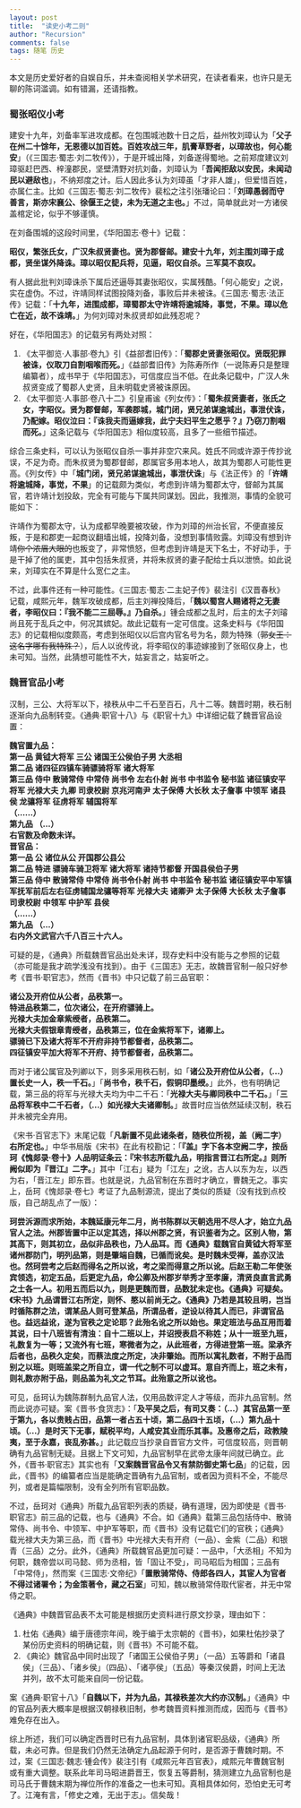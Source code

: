 ```yaml
---
layout: post
title:  "读史小考二则"
author: "Recursion"
comments: false
tags: 随笔 历史
---
```


本文是历史爱好者的自娱自乐，并未查阅相关学术研究，在读者看来，也许只是无聊的陈词滥调。如有错漏，还请指教。

### 蜀张昭仪小考

建安十九年，刘备率军进攻成都。在包围城池数十日之后，益州牧刘璋认为「**<font face="华文楷体">父子在州二十馀年，无恩德以加百姓。百姓攻战三年，肌膏草野者，以璋故也，何心能安</font>**」（《三国志·蜀志·刘二牧传》），于是开城出降，刘备遂得蜀地。之前郑度建议刘璋驱赶巴西、梓潼郡民，坚壁清野对抗刘备，刘璋认为「**<font face="华文楷体">吾闻拒敌以安民，未闻动民以避敌也</font>**」，不纳郑度之计。后人因此多认为刘璋虽「才非人雄」，但爱惜百姓，亦属仁主。比如《三国志·蜀志·刘二牧传》裴松之注引张璠论曰：「**<font face="华文楷体">刘璋愚弱而守善言，斯亦宋襄公、徐偃王之徒，未为无道之主也。</font>**」不过，简单就此对一方诸侯盖棺定论，似乎不够谨慎。

在刘备围城的这段时间里，《华阳国志·卷十》记载：

**<font face="华文楷体">昭仪，繁张氏女，广汉朱叔贤妻也。贤为郡督邮。建安十九年，刘主围刘璋于成都，贤坐谋外降诛。璋以昭仪配兵将，见逼，昭仪自杀。三军莫不哀叹。</font>**

有人据此批判刘璋诛杀下属后还逼辱其妻张昭仪，实属残酷。「何心能安」之说，实在虚伪。不过，许靖同样试图投降刘备，事败后并未被诛。《三国志·蜀志·法正传》记载：「**<font face="华文楷体">十九年，进围成都，璋蜀郡太守许靖将逾城降，事觉，不果。璋以危亡在近，故不诛靖。</font>**」为何刘璋对朱叔贤却如此残忍呢？

好在，《华阳国志》的记载另有两处对照：

1. 《太平御览·人事部·卷九》引《益部耆旧传》：「**<font face="华文楷体">蜀郡史贤妻张昭仪。贤既犯罪被诛，仪取刀自割咽喉而死。</font>**」《益部耆旧传》为陈寿所作（一说陈寿只是整理编纂者），成书早于《华阳国志》，可信度应当不低。在此条记载中，广汉人朱叔贤变成了蜀郡人史贤，且未明载史贤被诛原因。  
2. 《太平御览·人事部·卷八十二》引皇甫谧《列女传》：「**<font face="华文楷体">蜀朱叔贤妻者，张氏之女，字昭仪。贤为郡督邮，军袭郡城，城门闭，贤兄弟谋逾城出，事泄伏诛，乃配嫁。昭仪泣曰：『诛我夫而逼嫁我，此宁夫妇平生之愿乎？』乃窃刀割咽而死。</font>**」这条记载与《华阳国志》相似度较高，且多了一些细节描述。

综合三条史料，可以认为张昭仪自杀一事并非空穴来风。姓氏不同或许源于传抄讹误，不足为奇。而朱叔贤为蜀郡督邮，郡属官多用本地人，故其为蜀郡人可能性更高。《列女传》中「**<font face="华文楷体">城门闭，贤兄弟谋逾城出，事泄伏诛</font>**」与《法正传》的「**<font face="华文楷体">许靖将逾城降，事觉，不果</font>**」的记载颇为类似，考虑到许靖为蜀郡太守，督邮为其属官，若许靖计划投敌，完全有可能与下属共同谋划。因此，我推测，事情的全貌可能如下：

许靖作为蜀郡太守，认为成都早晚要被攻破，作为刘璋的州治长官，不便直接反叛，于是和郡吏一起商议翻墙出城，投降刘备，没想到事情败露。刘璋没有想到许靖~~你个浓眉大眼的~~也叛变了，非常愤怒，但考虑到许靖是天下名士，不好动手，于是干掉了他的属吏，其中包括朱叔贤，并将朱叔贤的妻子配给士兵以泄愤。如此说来，刘璋实在不算是什么宽仁之主。

不过，此事件还有一种可能性。《三国志·蜀志·二主妃子传》裴注引《汉晋春秋》记载，咸熙元年，魏军攻破成都，后主刘禅投降后，「**<font face="华文楷体">魏以蜀宫人赐诸将之无妻者，李昭仪曰：『我不能二三屈辱。』乃自杀。</font>**」锺会成都之乱时，后主的太子刘璿尚且死于乱兵之中，何况其嫔妃。故此记载有一定可信度。这条史料与《华阳国志》的记载相似度颇高，考虑到张昭仪以后宫内官名号为名，颇为特殊（~~郭女王：这名字哪有我特殊？~~），后人以讹传讹，将李昭仪的事迹嫁接到了张昭仪身上，也未可知。当然，此猜想可能性不大，姑妄言之，姑妄听之。

### 魏晋官品小考

汉制，三公、大将军以下，禄秩从中二千石至百石，凡十二等。魏晋时期，秩石制逐渐向九品制转变。《通典·职官十八》与《职官十九》中详细记载了魏晋官品设置：

**<font face="华文楷体">魏官置九品：</font>**  
**<font face="华文楷体">第一品 黄钺大将军 三公 诸国王公侯伯子男 大丞相</font>**  
**<font face="华文楷体">第二品 诸四征四镇车骑骠骑将军 诸大将军</font>**  
**<font face="华文楷体">第三品 侍中 散骑常侍 中常侍 尚书令 左右仆射 尚书 中书监令 秘书监 诸征镇安平将军 光禄大夫 九卿 司隶校尉 京兆河南尹 太子保傅 大长秋 太子詹事 中领军 诸县侯 龙骧将军 征虏将军 辅国将军</font>**  
**<font face="华文楷体">（……）</font>**  
**<font face="华文楷体">第九品 （…）</font>**  
**<font face="华文楷体">右官数及命数未详。</font>**  
**<font face="华文楷体">晋官品：</font>**  
**<font face="华文楷体">第一品 公 诸位从公 开国郡公县公</font>**  
**<font face="华文楷体">第二品 特进 骠骑车骑卫将军 诸大将军 诸持节都督 开国县侯伯子男</font>**  
**<font face="华文楷体">第三品 侍中 散骑常侍 中常侍 尚书令仆射 尚书 中书监令 秘书监 诸征镇安平中军镇军抚军前后左右征虏辅国龙骧等将军 光禄大夫 诸卿尹 太子保傅 大长秋 太子詹事 司隶校尉 中领军 中护军 县侯</font>**  
**<font face="华文楷体">（……）</font>**  
**<font face="华文楷体">第九品 （…）</font>**  
**<font face="华文楷体">右内外文武官六千八百三十六人。</font>**

可疑的是，《通典》所载魏晋官品出处未详，现存史料中没有能与之参照的记载（亦可能是我才疏学浅没有找到）。由于《三国志》无志，故魏晋官制一般只好参考《晋书·职官志》，然而《晋书》中只记载了前三品官职：

**<font face="华文楷体">诸公及开府位从公者，品秩第一。</font>**  
**<font face="华文楷体">特进品秩第二，位次诸公，在开府骠骑上。</font>**  
**<font face="华文楷体">光禄大夫加金章紫绶者，品秩第二。</font>**  
**<font face="华文楷体">光禄大夫假银章青绶者，品秩第三，位在金紫将军下，诸卿上。</font>**  
**<font face="华文楷体">骠骑已下及诸大将军不开府非持节都督者，品秩第二。</font>**  
**<font face="华文楷体">四征镇安平加大将军不开府、持节都督者，品秩第二。</font>**

而对于诸公属官及列卿以下，则多采用秩石制，如「**<font face="华文楷体">诸公及开府位从公者，（…）置长史一人，秩一千石。</font>**」「**<font face="华文楷体">尚书令，秩千石，假铜印墨绶。</font>**」此外，也有明确记载，第三品的将军与光禄大夫均为中二千石：「**<font face="华文楷体">光禄大夫与卿同秩中二千石。</font>**」「**<font face="华文楷体">三品将军秩中二千石者，（…）如光禄大夫诸卿制。</font>**」故晋时应当依然延续汉制，秩石并未被完全弃用。

《宋书·百官志下》末尾记载「**<font face="华文楷体">凡新置不见此诸条者，随秩位所视，盖（阙二字）右所定也。</font>**」中华书局版《宋书》在此有校勘记：「**<font face="华文楷体">『盖』字下各本空阙二字，按岳珂《愧郯录·卷十》人品明证条云：『宋书志所载九品，明指言晋江右所定。』则所阙似即为『晋江』二字。</font>**」其中「江右」疑为「江左」之讹，古人以东为左，以西为右，「晋江左」即东晋。也就是说，九品官制在东晋时才确立，曹魏无之。事实上，岳珂《愧郯录·卷七》考证了九品制源流，提出了类似的质疑（没有找到点校版，自己胡乱点了一版）：

**<font face="华文楷体">珂尝泝源而求所始，本魏延康元年二月，尚书陈群以天朝选用不尽人才，始立九品官人之法。州郡皆置中正以定其选，择以州郡之贤，有识鉴者为之。区别人物，第其高下，则其初立，品似非品秩也，乃人品耳。而《通典》载魏官自黄钺大将军至诸州郡防门，明列品第，则是肇端自魏，已循而讹矣。是时魏未受禅，盖亦汉法也。然珂尝考之后赵而得名之所以讹，考之梁而得意之所以讹。后赵王勒二年使张宾领选，初定五品，后更定九品，命公卿及州郡岁举秀才至孝廉，清贤良直言武勇之士各一人。初用五而后以九，则是更魏而晋，品数犹未定也。《通典》可疑矣。《宋书》九品谓晋江右所定，则怀、愍以前尚无之。《通典》乃若是其较且明，岂当时循陈群之法，谓某品人则可登某品，所谓品者，逆设以待其人而已，非谓官品也。益远益讹，遂为官秩之定论耶？此殆名讹之所以始也。果定班法与品互用而着其说，曰十八班皆有清浊：自十二班以上，并诏授表启不称姓；从十一班至九班，礼数复为一等；又流外有七班，寒微者为之，从此班者，方得进登第一班。梁承齐后者也，品秩久定矣，而蔡法度之所定，决非肇始。而所以寓礼数者，不附于品而别之以班。则班盖梁之所自立，谓一代之制不可以虚耳。意自齐而上，班之未有，则礼数亦附于品，则品盖为礼文之节耳。此殆意之所以讹也。</font>**

可见，岳珂认为魏陈群制九品官人法，仅用品数评定人才等级，而非九品官制。然而此说亦可疑。案《晋书·食货志》：「**<font face="华文楷体">及平吴之后，有司又奏：（…）其官品第一至于第九，各以贵贱占田，品第一者占五十顷，第二品四十五顷，（…）第九品十顷。（…）是时天下无事，赋税平均，人咸安其业而乐其事。及惠帝之后，政教陵夷，至于永嘉，丧乱弥甚。</font>**」此记载应当抄录自晋官方文件，可信度较高，则晋朝确有九品官制无疑。且据上下文可知，九品官制早在武帝太康年间就已确立。此外，《晋书·职官志》其实也有「**<font face="华文楷体">又案魏晋官品令又有禁防御史第七品</font>**」的记载，因此，《晋书》的编纂者应当是能确定晋确有九品官制，或者因为资料不全，不能尽列，或者是篇幅限制，没有全列所有官职品数。

不过，岳珂对《通典》所载九品官职列表的质疑，确有道理，因为即使是《晋书·职官志》前三品的记载，也与《通典》不合。如《通典》载第三品包括侍中、散骑常侍、尚书令、中领军、中护军等职，而《晋书》没有记载它们的官秩；《通典》载光禄大夫为第三品，而《晋书》中光禄大夫有开府（一品）、金紫（二品）和银青（三品）之分。此外，《通典》所载魏官品更加可疑：一品中，「大丞相」不知为何职，魏帝尝以司马懿、师为丞相，皆「固让不受」，司马昭后为相国；三品有「中常侍」，然而案《三国志·文帝纪》「**<font face="华文楷体">置散骑常侍、侍郎各四人，其宦人为官者不得过诸署令；为金策著令，藏之石室</font>**」可知，魏以散骑常侍取代宦者，并无中常侍之职。

《通典》中魏晋官品表不太可能是根据历史资料进行原文抄录，理由如下：
1. 杜佑《通典》编于唐德宗年间，晚于编于太宗朝的《晋书》，如果杜佑抄录了某份历史资料的明确记载，则《晋书》不可能不载。  
2. 《典论》魏官品中同时出现了「诸国王公侯伯子男」（一品）五等爵和「诸县侯」（三品）、「诸乡侯」（四品）、「诸亭侯」（五品）等秦汉侯爵，时间上无法并列，故不太可能来自同一份记载。

案《通典·职官十八》「**<font face="华文楷体">自魏以下，并为九品，其禄秩差次大约亦汉制。</font>**」《通典》中的官品列表大概率是根据汉朝禄秩旧制，参考魏晋资料推测而成，因而与《晋书》难免存在出入。

综上所述，我们可以确定西晋时已有九品官制，具体到诸官职品级，《通典》所载，未必可靠。但是我们仍然无法确定九品起源于何时，是否源于曹魏时期。不过，案《三国志·魏志·锺会传》裴注引有《咸熙元年百官表》，咸熙元年曹魏官制或有重大调整。联系此年司马昭进爵晋王，恢复五等爵制，猜测建立九品官制也是司马氏于曹魏末期为禅位所作的准备之一也未可知。真相具体如何，恐怕史无可考了。江淹有言，「修史之难，无出于志」。信矣哉！
